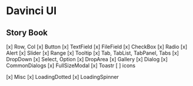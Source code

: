 # Davinci UI

## Story Book

[x] Row, Col
[x] Button
[x] TextField
[x] FileField
[x] CheckBox
[x] Radio
[x] Alert
[x] Slider
[x] Range
[x] Tooltip
[x] Tab, TabList, TabPanel, Tabs
[x] DropDown
[x] Select, Option
[x] DropArea
[x] Gallery
[x] Dialog
[x] CommonDialogs
[x] FullSizeModal
[x] Toastr
[ ] icons

[x] Misc
  [x] LoadingDotted
  [x] LoadingSpinner

